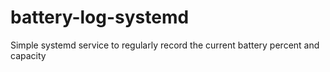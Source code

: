 # battery-log-systemd
Simple systemd service to regularly record the current battery percent and capacity
